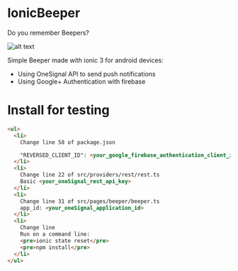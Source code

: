 # IonicBeeper
Do you remember Beepers?

![alt text](https://ugc.kn3.net/i/origin/http://www.clasesdeperiodismo.com/wp-content/uploads/2009/08/beeper.gif)

Simple Beeper made with ionic 3 for android devices:
- Using OneSignal API to send push notifications
- Using Google+ Authentication with firebase

# Install for testing
```html
<ul>
  <li>
    Change line 58 of package.json

    "REVERSED_CLIENT_ID": <your_google_firebase_authentication_client_id>
  </li>
  <li>
    Change line 22 of src/providers/rest/rest.ts
    Basic <your_oneSignal_rest_api_key>
  </li>
  <li>
    Change line 31 of src/pages/beeper/beeper.ts
    app_id: <your_oneSignal_application_id>
  </li>
  <li>
    Change line
    Run on a command line:
    <pre>ionic state reset</pre>
    <pre>npm install</pre>
  </li>
</ul>
```
